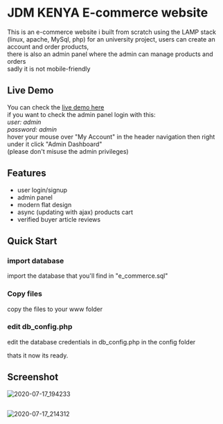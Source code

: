 # JDM KENYA E-commerce website

This is an e-commerce website i built from scratch using the LAMP stack (linux, apache, MySql, php) for an university project, users can create an account and order products,  
there is also an admin panel where the admin can manage products and orders  
sadly it is not mobile-friendly

## Live Demo

You can check the [live demo here](http://rh-works.rf.gd/E-commerce/)  
if you want to check the admin panel login with this:  
*user: admin*  
*password: admin*  
hover your mouse over "My Account" in the header navigation then right under it click "Admin Dashboard"  
(please don't misuse the admin privileges)  

## Features

* user login/signup
* admin panel
* modern flat design
* async (updating with ajax) products cart
* verified buyer article reviews

## Quick Start

### import database
import the database that you'll find in "e_commerce.sql"

### Copy files
copy the files to your www folder

### edit db_config.php
edit the database credentials in db_config.php in the config folder  

thats it now its ready.

## Screenshot
![2020-07-17_194233](https://user-images.githubusercontent.com/46753769/87829339-cb41ba80-c876-11ea-8bff-f857b7f1db66.jpg)
##
![2020-07-17_214312](https://user-images.githubusercontent.com/46753769/87829443-017f3a00-c877-11ea-89c0-49b9b386f52d.jpg)

